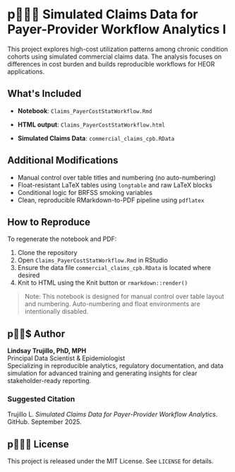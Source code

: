 # p Simulated Claims Data for Payer-Provider Workflow Analytics I

This project explores high-cost utilization patterns among chronic condition 
cohorts using simulated commercial claims data. The analysis focuses on 
differences in cost burden and builds reproducible workflows for HEOR 
applications.

## What's Included

- **Notebook**: `Claims_PayerCostStatWorkflow.Rmd`  

- **HTML output**: `Claims_PayerCostStatWorkflow.html`  

- **Simulated Claims Data**: `commercial_claims_cpb.RData`  
  

## Additional Modifications

- Manual control over table titles and numbering (no auto-numbering)
- Float-resistant LaTeX tables using `longtable` and raw LaTeX blocks
- Conditional logic for BRFSS smoking variables
- Clean, reproducible RMarkdown-to-PDF pipeline using `pdflatex`

## How to Reproduce

To regenerate the notebook and PDF:

1. Clone the repository
2. Open `Claims_PayerCostStatWorkflow.Rmd` in RStudio
3. Ensure the data file `commercial_claims_cpb.RData` is located where desired   
4. Knit to HTML using the Knit button or `rmarkdown::render()`

> Note: This notebook is designed for manual control over table layout and numbering. Auto-numbering and float environments are intentionally disabled.

## p$ Author

**Lindsay Trujillo, PhD, MPH**  
Principal Data Scientist & Epidemiologist  
Specializing in reproducible analytics, regulatory documentation, and 
data simulation for advanced training and generating insights for 
clear stakeholder-ready reporting.

### Suggested Citation

Trujillo L. *Simulated Claims Data for Payer-Provider Workflow Analytics*. GitHub. September 2025.

## p License

This project is released under the MIT License. See `LICENSE` for details.
